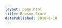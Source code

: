 ```yaml
---
layout: page.html
title: Reason Score
datePublished: 2018-6-10
---
```

<link rel="stylesheet" href="reasonScore.css" />
<script src="ReasonScoreCore-0.js"></script>
<script>window.ReasonScore || (window.ReasonScore = {}), window.ReasonScore.data = 
{
  "items": {
    "qVW5zS9hcEL2": {
      "id": "qVW5afkgWU4M",
      "type": "claim",
      "content": "Should we build the infiniteTransit flyway?",
      "trans": "qVW5zS9hcELl",
      "ver": "qVW5zS9hcEL2",
      "start": "2019-11-08T23:46:48.159Z",
      "end": "3000-01-01T00:00:00.000Z"
    }
  }
}
</script>
<title>Reason Score</title>
<link href="main.0c0f5393.chunk.css" rel="stylesheet">

<claim claimid="qVW5afkgWU4M"></claim>
<script>!function (f) { function e(e) { for (var r, t, n = e[0], o = e[1], u = e[2], i = 0, l = []; i < n.length; i++)t = n[i], c[t] && l.push(c[t][0]), c[t] = 0; for (r in o) Object.prototype.hasOwnProperty.call(o, r) && (f[r] = o[r]); for (s && s(e); l.length;)l.shift()(); return p.push.apply(p, u || []), a() } function a() { for (var e, r = 0; r < p.length; r++) { for (var t = p[r], n = !0, o = 1; o < t.length; o++) { var u = t[o]; 0 !== c[u] && (n = !1) } n && (p.splice(r--, 1), e = i(i.s = t[0])) } return e } var t = {}, c = { 1: 0 }, p = []; function i(e) { if (t[e]) return t[e].exports; var r = t[e] = { i: e, l: !1, exports: {} }; return f[e].call(r.exports, r, r.exports, i), r.l = !0, r.exports } i.m = f, i.c = t, i.d = function (e, r, t) { i.o(e, r) || Object.defineProperty(e, r, { enumerable: !0, get: t }) }, i.r = function (e) { "undefined" != typeof Symbol && Symbol.toStringTag && Object.defineProperty(e, Symbol.toStringTag, { value: "Module" }), Object.defineProperty(e, "__esModule", { value: !0 }) }, i.t = function (r, e) { if (1 & e && (r = i(r)), 8 & e) return r; if (4 & e && "object" == typeof r && r && r.__esModule) return r; var t = Object.create(null); if (i.r(t), Object.defineProperty(t, "default", { enumerable: !0, value: r }), 2 & e && "string" != typeof r) for (var n in r) i.d(t, n, function (e) { return r[e] }.bind(null, n)); return t }, i.n = function (e) { var r = e && e.__esModule ? function () { return e.default } : function () { return e }; return i.d(r, "a", r), r }, i.o = function (e, r) { return Object.prototype.hasOwnProperty.call(e, r) }, i.p = "/reason-score-react/build/"; var r = window.webpackJsonp = window.webpackJsonp || [], n = r.push.bind(r); r.push = e, r = r.slice(); for (var o = 0; o < r.length; o++)e(r[o]); var s = n; a() }([])</script>
<script src="2.05c08ef7.chunk.js"></script>
<script src="main.4f9aec75.chunk.js"></script>
